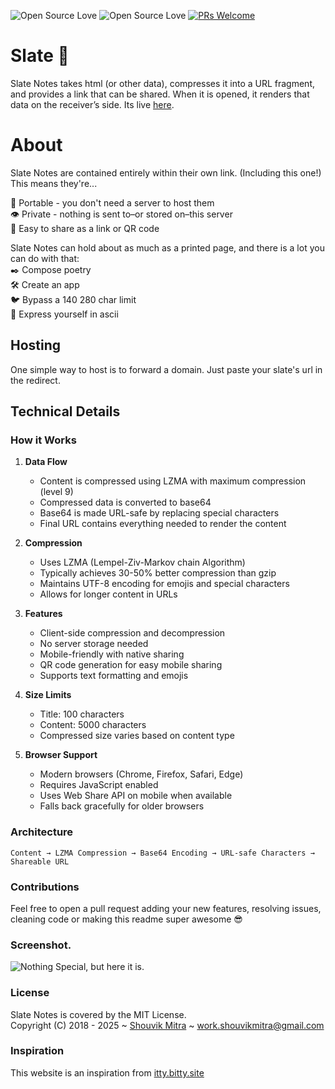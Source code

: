 ![Open Source Love](https://badges.frapsoft.com/os/v1/open-source.svg?v=102) ![Open Source Love](https://badges.frapsoft.com/os/mit/mit.svg?v=102) [![PRs Welcome](https://img.shields.io/badge/PRs-welcome-brightgreen.svg?style=flat-square)](http://makeapullrequest.com)
# Slate  📝
Slate Notes takes html (or other data), compresses it into a URL fragment, and provides a link that can be shared. When it is opened, it renders that data on the receiver’s side. Its live [here](http://iamshouvikmitra.github.io/slate).

# About
Slate Notes are contained entirely within their own link. (Including this one!) This means they're... <br>

💼 Portable - you don't need a server to host them <br>
👁 Private - nothing is sent to–or stored on–this server <br>
🎁 Easy to share as a link or QR code <br>

Slate Notes can hold about as much as a printed page, and there is a lot you can do with that: <br>
✒️ Compose poetry <br>
🛠 Create an app <br>
🐦 Bypass a 140 280 char limit <br>
🎨 Express yourself in ascii <br>

## Hosting
One simple way to host is to forward a domain. Just paste your slate's url in the redirect.<br>

## Technical Details

### How it Works
1. **Data Flow**
   - Content is compressed using LZMA with maximum compression (level 9)
   - Compressed data is converted to base64
   - Base64 is made URL-safe by replacing special characters
   - Final URL contains everything needed to render the content

2. **Compression**
   - Uses LZMA (Lempel-Ziv-Markov chain Algorithm)
   - Typically achieves 30-50% better compression than gzip
   - Maintains UTF-8 encoding for emojis and special characters
   - Allows for longer content in URLs

3. **Features**
   - Client-side compression and decompression
   - No server storage needed
   - Mobile-friendly with native sharing
   - QR code generation for easy mobile sharing
   - Supports text formatting and emojis

4. **Size Limits**
   - Title: 100 characters
   - Content: 5000 characters
   - Compressed size varies based on content type

5. **Browser Support**
   - Modern browsers (Chrome, Firefox, Safari, Edge)
   - Requires JavaScript enabled
   - Uses Web Share API on mobile when available
   - Falls back gracefully for older browsers

### Architecture
```
Content → LZMA Compression → Base64 Encoding → URL-safe Characters → Shareable URL
```

### Contributions
Feel free to open a pull request adding your new features, resolving issues, cleaning code or making this readme super awesome 😎 <br>

### Screenshot.
![Nothing Special, but here it is.](https://i.imgur.com/n0eVpNf.png "Home")

### License
Slate Notes is covered by the MIT License. <br>
Copyright (C) 2018 - 2025 ~ [Shouvik Mitra](http://iamshouvikmitra.github.io) ~ work.shouvikmitra@gmail.com


### Inspiration
This website is an inspiration from [itty.bitty.site](https://bitty.site/edit)
